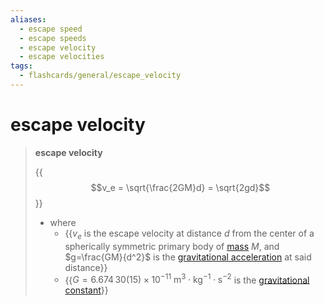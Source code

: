 ```yaml
---
aliases:
  - escape speed
  - escape speeds
  - escape velocity
  - escape velocities
tags:
  - flashcards/general/escape_velocity
---
```


# escape velocity

> __escape velocity__
>
> {{$$v_e = \sqrt{\frac{2GM}d} = \sqrt{2gd}$$}}
>
> - where
>     - {{$v_e$ is the escape velocity at distance $d$ from the center of a spherically symmetric primary body of [mass](mass.md) $M$, and $g=\frac{GM}{d^2}$ is the [gravitational acceleration](gravitational%20acceleration.md) at said distance}}
>     - {{$G = 6.674\,30(15) \times 10^{−11} \mathrm{\ m^3 \cdot kg^{-1} \cdot s^{−2} }$ is the [gravitational constant](gravitational%20constant.md)}} <!--SR:!2023-12-16,3,250!2023-12-17,4,270!2023-12-14,1,230-->
